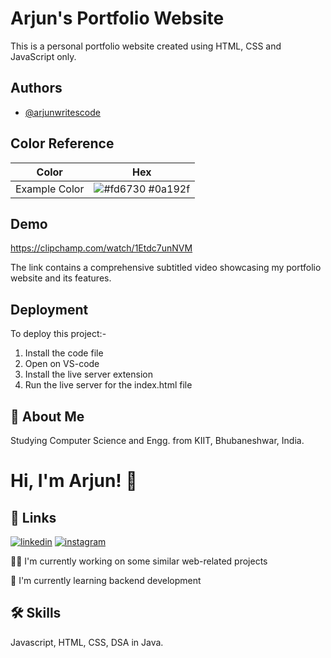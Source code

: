 
# Arjun's Portfolio Website


This is a personal portfolio website created using HTML, CSS and JavaScript only.


## Authors

- [@arjunwritescode](https://www.github.com/arjunwritescode)

## Color Reference

| Color             | Hex                                                                |
| ----------------- | ------------------------------------------------------------------ |
| Example Color | ![#fd6730](https://via.placeholder.com/10/fd6730?text=+) #0a192f |



## Demo

https://clipchamp.com/watch/1Etdc7unNVM

The link contains a comprehensive subtitled video showcasing my portfolio website and its features.


## Deployment

To deploy this project:-

1) Install the code file
2) Open on VS-code
3) Install the live server extension
4) Run the live server for the index.html file





## 🚀 About Me
Studying Computer Science and Engg. from KIIT, Bhubaneshwar, India.


# Hi, I'm Arjun! 👋


## 🔗 Links

[![linkedin](https://img.shields.io/badge/linkedin-0A66C2?style=for-the-badge&logo=linkedin&logoColor=white)](https://www.linkedin.com/in/arjun-rathore-3a9503244/)
[![instagram](https://img.shields.io/badge/instagram-1DA1F2?style=for-the-badge&logo=instagram&logoColor=rainbow)](https://www.instagram.com/arjunrathor.e/)



👩‍💻 I'm currently working on some similar web-related projects

🧠 I'm currently learning backend development


## 🛠 Skills
Javascript, HTML, CSS, DSA in Java.

